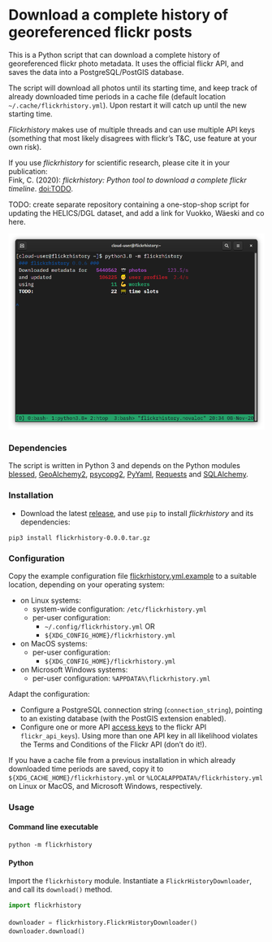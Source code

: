 # Download a complete history of georeferenced flickr posts

This is a Python script that can download a complete history of georeferenced flickr photo metadata. It uses the official flickr API, and saves the data into a PostgreSQL/PostGIS database.

The script will download all photos until its starting time, and keep track of already downloaded time periods in a cache file (default location `~/.cache/flickrhistory.yml`). Upon restart it will catch up until the new starting time.

*Flickrhistory* makes use of multiple threads and can use multiple API keys (something that most likely disagrees with flickr’s T&C, use feature at your own risk).

If you use *flickrhistory* for scientific research, please cite it in your publication: <br />
Fink, C. (2020): *flickrhistory: Python tool to download a complete flickr timeline*. [doi:TODO](https://doi.org/TODO).

TODO: create separate repository containing a one-stop-shop script for updating the HELICS/DGL dataset, and add a link for Vuokko, Wäeski and co here.

![screen shot](extra/images/screenshot.png)

### Dependencies

The script is written in Python 3 and depends on the Python modules [blessed](https://blessed.readthedocs.io/), [GeoAlchemy2](https://geoalchemy-2.readthedocs.io/), [psycopg2](https://www.psycopg.org/), [PyYaml](https://pyyaml.org/), [Requests](https://2.python-requests.org/en/master/) and [SQLAlchemy](https://sqlalchemy.org/).

### Installation

- Download the latest [release](https://gitlab.com/christoph.fink/flickrhistory/-/releases), and use `pip` to install *flickrhistory* and its dependencies:

```shell
pip3 install flickrhistory-0.0.0.tar.gz
```

### Configuration

Copy the example configuration file [flickrhistory.yml.example](https://gitlab.com/christoph.fink/flickrhistory/-/raw/master/flickrhistory.yml.example) to a suitable location, depending on your operating system: 

- on Linux systems:
    - system-wide configuration: `/etc/flickrhistory.yml`
    - per-user configuration: 
        - `~/.config/flickrhistory.yml` OR
        - `${XDG_CONFIG_HOME}/flickrhistory.yml`
- on MacOS systems:
    - per-user configuration:
        - `${XDG_CONFIG_HOME}/flickrhistory.yml`
- on Microsoft Windows systems:
    - per-user configuration:
        `%APPDATA%\flickrhistory.yml`

Adapt the configuration:

- Configure a PostgreSQL connection string (`connection_string`), pointing to an existing database (with the PostGIS extension enabled).
- Configure one or more API [access keys](https://flickr.com/services/api/keys/) to the flickr API `flickr_api_keys`). Using more than one API key in all likelihood violates the Terms and Conditions of the Flickr API (don’t do it!).

If you have a cache file from a previous installation in which already downloaded time periods are saved, copy it to `${XDG_CACHE_HOME}/flickrhistory.yml` or `%LOCALAPPDATA%/flickrhistory.yml` on Linux or MacOS, and Microsoft Windows, respectively.

### Usage

#### Command line executable

```shell
python -m flickrhistory
```

#### Python

Import the `flickrhistory` module. Instantiate a `FlickrHistoryDownloader`, and call its `download()` method.

```python
import flickrhistory

downloader = flickrhistory.FlickrHistoryDownloader()
downloader.download()
```
